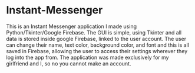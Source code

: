 # Instant-Messenger
This is an Instant Messenger application I made using Python/Tkinter/Google Firebase.
The GUI is simple, using Tkinter and all data is stored inside google Firebase, linked to the user account. The user can change their name, text color, background color, and font
and this is all saved in Firebase, allowing the user to access their settings wherever they log into the app from. The application was made exclusively for my girlfriend and I,
so no you cannot make an account.
